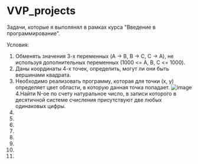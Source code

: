 # VVP_projects
Задачи, которые я выполянял в рамках курса "Введение в программирование".

Условия:
1. Обменять значения 3-х переменных (A -> B, B -> C, C -> A), не используя
дополнительных переменных (1000 <= A, B, C <= 1000).
2. Даны координаты 4-х точек, определить, могут ли они быть вершинами квадрата.
3.  Необходимо реализовать программу, которая для точки (x, y)
определяет цвет области, в которую данная точка попадает. 
![image](https://user-images.githubusercontent.com/109358996/215769734-6bdeb9dd-6b5c-462e-8869-fc35fb042fe2.png)
4.Найти N-ое по счету натуральное число, в записи которого в десятичной системе счисления присутствуют две любых одинаковых цифры.
5.
6.
7.
8.
9.
10.
11.
12.
